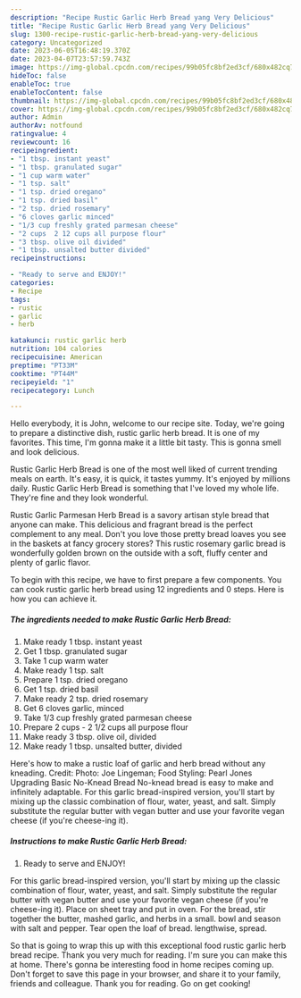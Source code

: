 ```yaml
---
description: "Recipe Rustic Garlic Herb Bread yang Very Delicious"
title: "Recipe Rustic Garlic Herb Bread yang Very Delicious"
slug: 1300-recipe-rustic-garlic-herb-bread-yang-very-delicious
category: Uncategorized
date: 2023-06-05T16:48:19.370Z
date: 2023-04-07T23:57:59.743Z
image: https://img-global.cpcdn.com/recipes/99b05fc8bf2ed3cf/680x482cq70/rustic-garlic-herb-bread-recipe-main-photo.jpg
hideToc: false
enableToc: true
enableTocContent: false
thumbnail: https://img-global.cpcdn.com/recipes/99b05fc8bf2ed3cf/680x482cq70/rustic-garlic-herb-bread-recipe-main-photo.jpg
cover: https://img-global.cpcdn.com/recipes/99b05fc8bf2ed3cf/680x482cq70/rustic-garlic-herb-bread-recipe-main-photo.jpg
author: Admin
authorAv: notfound
ratingvalue: 4
reviewcount: 16
recipeingredient:
- "1 tbsp. instant yeast"
- "1 tbsp. granulated sugar"
- "1 cup warm water"
- "1 tsp. salt"
- "1 tsp. dried oregano"
- "1 tsp. dried basil"
- "2 tsp. dried rosemary"
- "6 cloves garlic minced"
- "1/3 cup freshly grated parmesan cheese"
- "2 cups  2 12 cups all purpose flour"
- "3 tbsp. olive oil divided"
- "1 tbsp. unsalted butter divided"
recipeinstructions:

- "Ready to serve and ENJOY!"
categories:
- Recipe
tags:
- rustic
- garlic
- herb

katakunci: rustic garlic herb 
nutrition: 104 calories
recipecuisine: American
preptime: "PT33M"
cooktime: "PT44M"
recipeyield: "1"
recipecategory: Lunch

---
```



Hello everybody, it is John, welcome to our recipe site. Today, we're going to prepare a distinctive dish, rustic garlic herb bread. It is one of my favorites. This time, I'm gonna make it a little bit tasty. This is gonna smell and look delicious.

Rustic Garlic Herb Bread is one of the most well liked of current trending meals on earth. It's easy, it is quick, it tastes yummy. It's enjoyed by millions daily. Rustic Garlic Herb Bread is something that I've loved my whole life. They're fine and they look wonderful.

Rustic Garlic Parmesan Herb Bread is a savory artisan style bread that anyone can make. This delicious and fragrant bread is the perfect complement to any meal. Don&#39;t you love those pretty bread loaves you see in the baskets at fancy grocery stores? This rustic rosemary garlic bread is wonderfully golden brown on the outside with a soft, fluffy center and plenty of garlic flavor.


To begin with this recipe, we have to first prepare a few components. You can cook rustic garlic herb bread using 12 ingredients and 0 steps. Here is how you can achieve it.

<!--inarticleads1-->

##### The ingredients needed to make Rustic Garlic Herb Bread:

1. Make ready 1 tbsp. instant yeast
1. Get 1 tbsp. granulated sugar
1. Take 1 cup warm water
1. Make ready 1 tsp. salt
1. Prepare 1 tsp. dried oregano
1. Get 1 tsp. dried basil
1. Make ready 2 tsp. dried rosemary
1. Get 6 cloves garlic, minced
1. Take 1/3 cup freshly grated parmesan cheese
1. Prepare 2 cups - 2 1/2 cups all purpose flour
1. Make ready 3 tbsp. olive oil, divided
1. Make ready 1 tbsp. unsalted butter, divided


Here&#39;s how to make a rustic loaf of garlic and herb bread without any kneading. Credit: Photo: Joe Lingeman; Food Styling: Pearl Jones Upgrading Basic No-Knead Bread No-knead bread is easy to make and infinitely adaptable. For this garlic bread-inspired version, you&#39;ll start by mixing up the classic combination of flour, water, yeast, and salt. Simply substitute the regular butter with vegan butter and use your favorite vegan cheese (if you&#39;re cheese-ing it). 

<!--inarticleads2-->

##### Instructions to make Rustic Garlic Herb Bread:


1. Ready to serve and ENJOY!

For this garlic bread-inspired version, you&#39;ll start by mixing up the classic combination of flour, water, yeast, and salt. Simply substitute the regular butter with vegan butter and use your favorite vegan cheese (if you&#39;re cheese-ing it). Place on sheet tray and put in oven. For the bread, stir together the butter, mashed garlic, and herbs in a small. bowl and season with salt and pepper. Tear open the loaf of bread. lengthwise, spread. 

So that is going to wrap this up with this exceptional food rustic garlic herb bread recipe. Thank you very much for reading. I'm sure you can make this at home. There's gonna be interesting food in home recipes coming up. Don't forget to save this page in your browser, and share it to your family, friends and colleague. Thank you for reading. Go on get cooking!
